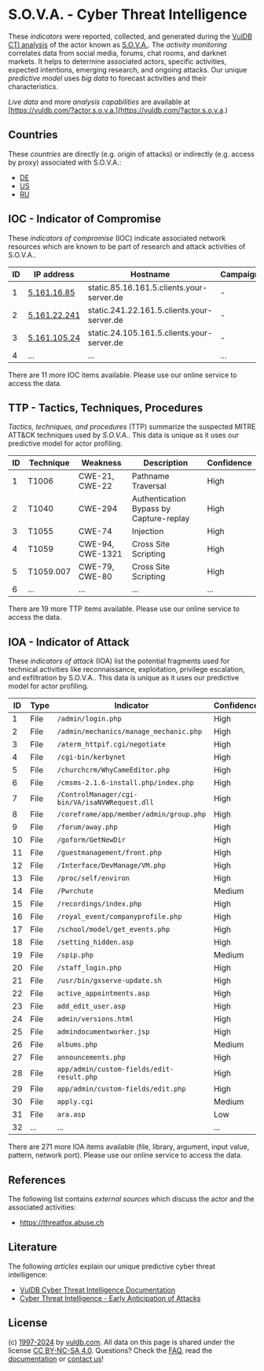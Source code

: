 # S.O.V.A. - Cyber Threat Intelligence

These _indicators_ were reported, collected, and generated during the [VulDB CTI analysis](https://vuldb.com/?kb.cti) of the actor known as [S.O.V.A.](https://vuldb.com/?actor.s.o.v.a.). The _activity monitoring_ correlates data from social media, forums, chat rooms, and darknet markets. It helps to determine associated actors, specific activities, expected intentions, emerging research, and ongoing attacks. Our unique _predictive model_ uses _big data_ to forecast activities and their characteristics.

_Live data_ and more _analysis capabilities_ are available at [https://vuldb.com/?actor.s.o.v.a.](https://vuldb.com/?actor.s.o.v.a.)

## Countries

These _countries_ are directly (e.g. origin of attacks) or indirectly (e.g. access by proxy) associated with S.O.V.A.:

* [DE](https://vuldb.com/?country.de)
* [US](https://vuldb.com/?country.us)
* [RU](https://vuldb.com/?country.ru)

## IOC - Indicator of Compromise

These _indicators of compromise_ (IOC) indicate associated network resources which are known to be part of research and attack activities of S.O.V.A..

ID | IP address | Hostname | Campaign | Confidence
-- | ---------- | -------- | -------- | ----------
1 | [5.161.16.85](https://vuldb.com/?ip.5.161.16.85) | static.85.16.161.5.clients.your-server.de | - | High
2 | [5.161.22.241](https://vuldb.com/?ip.5.161.22.241) | static.241.22.161.5.clients.your-server.de | - | High
3 | [5.161.105.24](https://vuldb.com/?ip.5.161.105.24) | static.24.105.161.5.clients.your-server.de | - | High
4 | ... | ... | ... | ...

There are 11 more IOC items available. Please use our online service to access the data.

## TTP - Tactics, Techniques, Procedures

_Tactics, techniques, and procedures_ (TTP) summarize the suspected MITRE ATT&CK techniques used by _S.O.V.A._. This data is unique as it uses our predictive model for actor profiling.

ID | Technique | Weakness | Description | Confidence
-- | --------- | -------- | ----------- | ----------
1 | T1006 | CWE-21, CWE-22 | Pathname Traversal | High
2 | T1040 | CWE-294 | Authentication Bypass by Capture-replay | High
3 | T1055 | CWE-74 | Injection | High
4 | T1059 | CWE-94, CWE-1321 | Cross Site Scripting | High
5 | T1059.007 | CWE-79, CWE-80 | Cross Site Scripting | High
6 | ... | ... | ... | ...

There are 19 more TTP items available. Please use our online service to access the data.

## IOA - Indicator of Attack

These _indicators of attack_ (IOA) list the potential fragments used for technical activities like reconnaissance, exploitation, privilege escalation, and exfiltration by S.O.V.A.. This data is unique as it uses our predictive model for actor profiling.

ID | Type | Indicator | Confidence
-- | ---- | --------- | ----------
1 | File | `/admin/login.php` | High
2 | File | `/admin/mechanics/manage_mechanic.php` | High
3 | File | `/aterm_httpif.cgi/negotiate` | High
4 | File | `/cgi-bin/kerbynet` | High
5 | File | `/churchcrm/WhyCameEditor.php` | High
6 | File | `/cmsms-2.1.6-install.php/index.php` | High
7 | File | `/ControlManager/cgi-bin/VA/isaNVWRequest.dll` | High
8 | File | `/coreframe/app/member/admin/group.php` | High
9 | File | `/forum/away.php` | High
10 | File | `/goform/GetNewDir` | High
11 | File | `/guestmanagement/front.php` | High
12 | File | `/Interface/DevManage/VM.php` | High
13 | File | `/proc/self/environ` | High
14 | File | `/Pwrchute` | Medium
15 | File | `/recordings/index.php` | High
16 | File | `/royal_event/companyprofile.php` | High
17 | File | `/school/model/get_events.php` | High
18 | File | `/setting_hidden.asp` | High
19 | File | `/spip.php` | Medium
20 | File | `/staff_login.php` | High
21 | File | `/usr/bin/gxserve-update.sh` | High
22 | File | `active_appointments.asp` | High
23 | File | `add_edit_user.asp` | High
24 | File | `admin/versions.html` | High
25 | File | `admindocumentworker.jsp` | High
26 | File | `albums.php` | Medium
27 | File | `announcements.php` | High
28 | File | `app/admin/custom-fields/edit-result.php` | High
29 | File | `app/admin/custom-fields/edit.php` | High
30 | File | `apply.cgi` | Medium
31 | File | `ara.asp` | Low
32 | ... | ... | ...

There are 271 more IOA items available (file, library, argument, input value, pattern, network port). Please use our online service to access the data.

## References

The following list contains _external sources_ which discuss the actor and the associated activities:

* https://threatfox.abuse.ch

## Literature

The following _articles_ explain our unique predictive cyber threat intelligence:

* [VulDB Cyber Threat Intelligence Documentation](https://vuldb.com/?kb.cti)
* [Cyber Threat Intelligence - Early Anticipation of Attacks](https://www.scip.ch/en/?labs.20201022)

## License

(c) [1997-2024](https://vuldb.com/?kb.changelog) by [vuldb.com](https://vuldb.com/?kb.about). All data on this page is shared under the license [CC BY-NC-SA 4.0](https://creativecommons.org/licenses/by-nc-sa/4.0/). Questions? Check the [FAQ](https://vuldb.com/?kb.faq), read the [documentation](https://vuldb.com/?kb) or [contact us](https://vuldb.com/?contact)!
